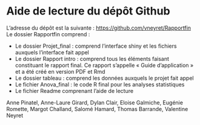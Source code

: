 #  Aide de lecture du dépôt Github
L’adresse du dépôt est la suivante : https://github.com/vneyret/Rapportfin
Le dossier Rapportfin comprend :
-	Le dossier Projet_final : comprend l’interface shiny et les fichiers auxquels l’interface fait appel
-	Le dossier Rapport intro : comprend tous les éléments faisant constituant le rapport final. Ce rapport s’appelle « Guide d’application » et a été créé en version PDF et Rmd
-	Le dossier tableau : comprend les données auxquels le projet fait appel
-	Le fichier Anova_final : le code R final pour les analyses statistiques
-	Le fichier Readme comprenant l’aide de lecture

Anne Pinatel, Anne-Laure Girard, Dylan Clair, Eloise Galmiche, Eugénie Romette, Margot Challand, Salomé Hamard, Thomas Barrande, Valentine Neyret
